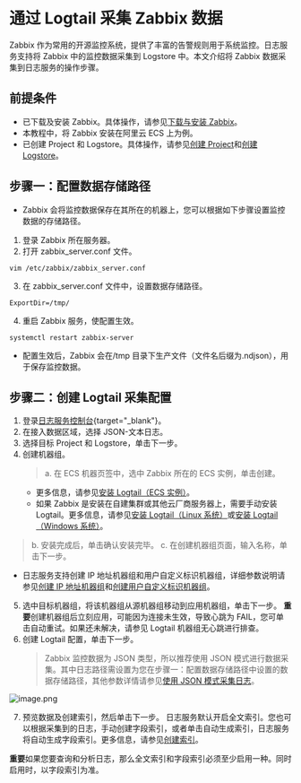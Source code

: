 # 通过 Logtail 采集 Zabbix 数据

Zabbix 作为常用的开源监控系统，提供了丰富的告警规则用于系统监控。日志服务支持将 Zabbix 中的监控数据采集到 Logstore 中。本文介绍将 Zabbix 数据采集到日志服务的操作步骤。

## 前提条件

- 已下载及安装 Zabbix。具体操作，请参见[下载与安装 Zabbix](https://www.zabbix.com/cn/download?zabbix=5.4&os_distribution=centos&os_version=8&db=mysql&ws=nginx)。
- 本教程中，将 Zabbix 安装在阿里云 ECS 上为例。
- 已创建 Project 和 Logstore。具体操作，请参见[创建 Project](https://help.aliyun.com/zh/sls/user-guide/manage-a-project?spm=a2c4g.11186623.0.i50#section-ahq-ggx-ndb)和[创建 Logstore](https://help.aliyun.com/zh/sls/user-guide/manage-a-logstore?spm=a2c4g.11186623.0.i51#section-v52-2jx-ndb)。

## 步骤一：配置数据存储路径

- Zabbix 会将监控数据保存在其所在的机器上，您可以根据如下步骤设置监控数据的存储路径。

1. 登录 Zabbix 所在服务器。
2. 打开 zabbix_server.conf 文件。

```
vim /etc/zabbix/zabbix_server.conf

```

3. 在 zabbix_server.conf 文件中，设置数据存储路径。

```
ExportDir=/tmp/
```

4. 重启 Zabbix 服务，使配置生效。

```
systemctl restart zabbix-server
```

- 配置生效后，Zabbix 会在/tmp 目录下生产文件（文件名后缀为.ndjson），用于保存监控数据。

## 步骤二：创建 Logtail 采集配置

1. 登录[日志服务控制台](https://sls.console.aliyun.com/?spm=a2c4g.11186623.0.0.29de2b96o6sz8B){target="_blank"}。
2. 在接入数据区域，选择 JSON-文本日志。
3. 选择目标 Project 和 Logstore，单击下一步。
4. 创建机器组。
   > a. 在 ECS 机器页签中，选中 Zabbix 所在的 ECS 实例，单击创建。
   - 更多信息，请参见[安装 Logtail（ECS 实例）](https://help.aliyun.com/zh/sls/user-guide/install-logtail-on-ecs-instances?spm=a2c4g.11186623.0.i52#task-2561331)。
   - 如果 Zabbix 是安装在自建集群或其他云厂商服务器上，需要手动安装 Logtail。更多信息，请参见[安装 Logtail（Linux 系统）](https://help.aliyun.com/zh/sls/user-guide/install-logtail-on-a-linux-server?spm=a2c4g.11186623.0.i62#concept-u5y-3lv-vdb)或[安装 Logtail（Windows 系统）](https://help.aliyun.com/zh/sls/user-guide/install-logtail-on-a-windows-server?spm=a2c4g.11186623.0.i64#concept-j22-xnv-vdb)。

> b. 安装完成后，单击确认安装完毕。
> c. 在创建机器组页面，输入名称，单击下一步。

- 日志服务支持创建 IP 地址机器组和用户自定义标识机器组，详细参数说明请参见[创建 IP 地址机器组](https://help.aliyun.com/zh/sls/user-guide/create-an-ip-address-based-machine-group?spm=a2c4g.11186623.0.i65#task-wc3-xn1-ry)和[创建用户自定义标识机器组](https://help.aliyun.com/zh/sls/user-guide/create-a-custom-identifier-based-machine-group?spm=a2c4g.11186623.0.i67#concept-gyy-k3q-zdb)。

5. 选中目标机器组，将该机器组从源机器组移动到应用机器组，单击下一步。
   **重要**创建机器组后立刻应用，可能因为连接未生效，导致心跳为 FAIL，您可单击自动重试。如果还未解决，请参见 Logtail 机器组无心跳进行排查。
6. 创建 Logtail 配置，单击下一步。
   > Zabbix 监控数据为 JSON 类型，所以推荐使用 JSON 模式进行数据采集。其中日志路径需设置为您在步骤一：配置数据存储路径中设置的数据存储路径，其他参数详情请参见[使用 JSON 模式采集日志](https://help.aliyun.com/zh/sls/user-guide/collect-logs-in-json-mode?spm=a2c4g.11186623.0.i69#reference-dsq-3v5-vdb)。

![image.png](./img/3.1.png)

7. 预览数据及创建索引，然后单击下一步。
   日志服务默认开启全文索引。您也可以根据采集到的日志，手动创建字段索引，或者单击自动生成索引，日志服务将自动生成字段索引。更多信息，请参见[创建索引](https://help.aliyun.com/zh/sls/user-guide/create-indexes?spm=a2c4g.11186623.0.i70#task-jqz-v55-cfb)。

**重要**如果您要查询和分析日志，那么全文索引和字段索引必须至少启用一种。同时启用时，以字段索引为准。
